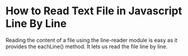 # How to Read Text File in Javascript Line By Line

Reading the content of a file using the line-reader module is easy as it provides the eachLine() method. It lets us read the file line by line.
